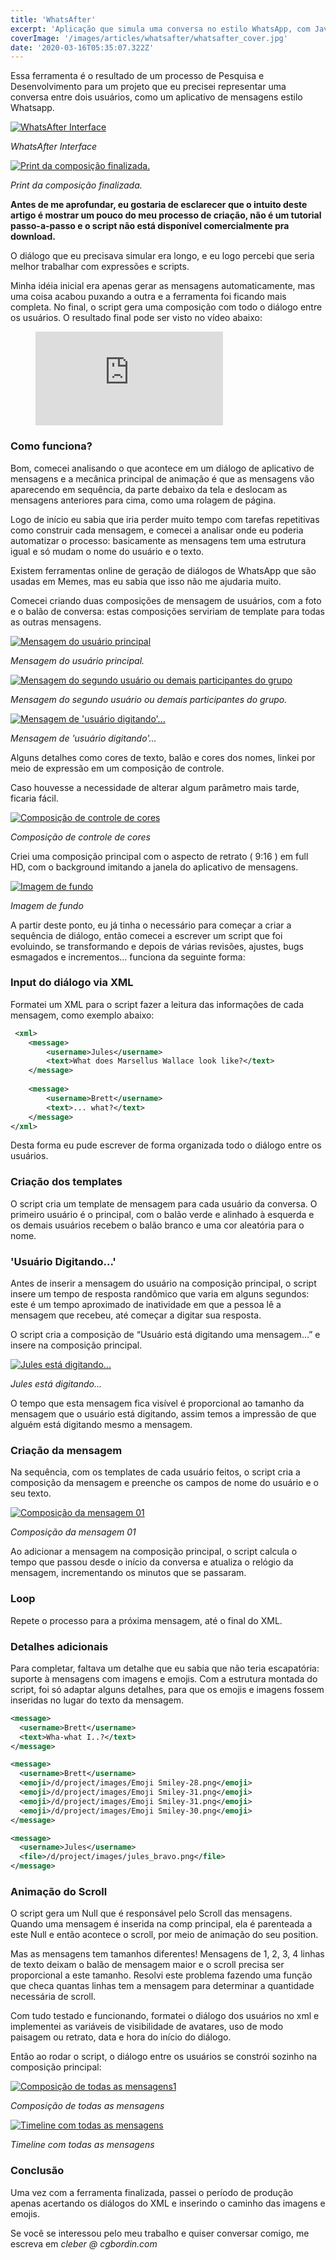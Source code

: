 ```yaml
---
title: 'WhatsAfter'
excerpt: 'Aplicação que simula uma conversa no estilo WhatsApp, com Javascript e After Effects.'
coverImage: '/images/articles/whatsafter/whatsafter_cover.jpg'
date: '2020-03-16T05:35:07.322Z'
---
```


Essa ferramenta é o resultado de um processo de Pesquisa e Desenvolvimento para um projeto que eu precisei representar uma conversa entre dois usuários, como um aplicativo de mensagens estilo Whatsapp.

<a href="https://www.cgbordin.com/images/articles/whatsafter/whatsafter_interface.png#width_auto" target="_blank">
<img src="/images/articles/whatsafter/whatsafter_interface.png#width_auto" alt="WhatsAfter Interface" />
</a>

*WhatsAfter Interface*

<a href="https://www.cgbordin.com/images/articles/whatsafter/whatsafter_print.png#width_auto" target="_blank">
<img src="/images/articles/whatsafter/whatsafter_print.png#width_auto" alt="Print da composição finalizada." />
</a>

*Print da composição finalizada.*

**Antes de me aprofundar, eu gostaria de esclarecer que o intuito deste artigo é mostrar um pouco do meu processo de criação, não é um tutorial passo-a-passo e o script não está disponível comercialmente pra download.**

O diálogo que eu precisava simular era longo, e eu logo percebi que seria melhor trabalhar com expressões e scripts.

Minha idéia inicial era apenas gerar as mensagens automaticamente, mas uma coisa acabou puxando a outra e a ferramenta foi ficando mais completa. No final, o script gera uma composição com todo o diálogo entre os usuários. O resultado final pode ser visto no vídeo abaixo:

<figure class="video_container">
  <iframe class="video_content" src="https://www.youtube.com/embed/mBCPQSCgdjM" frameborder="0" allowfullscreen="true"> </iframe>
</figure>

### Como funciona?

Bom, comecei analisando o que acontece em um diálogo de aplicativo de mensagens e a mecânica principal de animação é que as mensagens vão aparecendo em sequência, da parte debaixo da tela e deslocam as mensagens anteriores para cima, como uma rolagem de página.

Logo de início eu sabia que iria perder muito tempo com tarefas repetitivas como construir cada mensagem, e comecei a analisar onde eu poderia automatizar o processo: basicamente as mensagens tem uma estrutura igual e só mudam o nome do usuário e o texto.

Existem ferramentas online de geração de diálogos de WhatsApp que são usadas em Memes, mas eu sabia que isso não me ajudaria muito.

Comecei criando duas composições de mensagem de usuários, com a foto e o balão de conversa: estas composições serviriam de template para todas as outras mensagens.

<a href="https://www.cgbordin.com/images/articles/whatsafter/whatsafter_template_user01.png#width_auto" target="_blank">
<img src="/images/articles/whatsafter/whatsafter_template_user01.png#width_auto" alt="Mensagem do usuário principal" />
</a>

*Mensagem do usuário principal.*

<a href="https://www.cgbordin.com/images/articles/whatsafter/whatsafter_template_user02.png#width_auto" target="_blank">
<img src="/images/articles/whatsafter/whatsafter_template_user02.png#width_auto" alt="Mensagem do segundo usuário ou demais participantes do grupo" />
</a>

*Mensagem do segundo usuário ou demais participantes do grupo.*

<a href="https://www.cgbordin.com/images/articles/whatsafter/whatsafter_user_typing.png#width_auto" target="_blank">
<img src="/images/articles/whatsafter/whatsafter_user_typing.png#width_auto" alt="Mensagem de 'usuário digitando'..." />
</a>

*Mensagem de 'usuário digitando'...*

Alguns detalhes como cores de texto, balão e cores dos nomes, linkei por meio de expressão em um composição de controle.

Caso houvesse a necessidade de alterar algum parâmetro mais tarde, ficaria fácil.

<a href="https://www.cgbordin.com/images/articles/whatsafter/whatsafter_config_colors.png#width_auto" target="_blank">
<img src="/images/articles/whatsafter/whatsafter_config_colors.png#width_auto" alt="Composição de controle de cores" />
</a>

*Composição de controle de cores*

Criei uma composição principal com o aspecto de retrato ( 9:16 ) em full HD, com o background imitando a janela do aplicativo de mensagens.

<a href="https://www.cgbordin.com/images/articles/whatsafter/whatsafter_bg.png#width_auto" target="_blank">
<img src="/images/articles/whatsafter/whatsafter_bg.png#width_auto" alt="Imagem de fundo" />
</a>

*Imagem de fundo*

A partir deste ponto, eu já tinha o necessário para começar a criar a sequência de diálogo, então comecei a escrever um script que foi evoluindo, se transformando e depois de várias revisões, ajustes, bugs esmagados e incrementos... funciona da seguinte forma:

### Input do diálogo via XML
Formatei um XML para o script fazer a leitura das informações de cada mensagem, como exemplo abaixo:

```xml
 <xml>
	<message>
		<username>Jules</username>
		<text>What does Marsellus Wallace look like?</text>
	</message>
	
	<message>
		<username>Brett</username>
		<text>... what?</text>
	</message>
</xml>
```

Desta forma eu pude escrever de forma organizada todo o diálogo entre os usuários.

### Criação dos templates

O script cria um template de mensagem para cada usuário da conversa.
O primeiro usuário é o principal, com o balão verde e alinhado à esquerda e os demais usuários recebem o balão branco e uma cor aleatória para o nome.

### 'Usuário Digitando...'

Antes de inserir a mensagem do usuário na composição principal, o script insere um tempo de resposta randômico que varia em alguns segundos: este é um tempo aproximado de inatividade em que a pessoa lê a mensagem que recebeu, até começar a digitar sua resposta.

O script cria a composição de “Usuário está digitando uma mensagem...” e insere na composição principal.

<a href="https://www.cgbordin.com/images/articles/whatsafter/whatsafter_julestyping.png#width_auto" target="_blank">
<img src="/images/articles/whatsafter/whatsafter_julestyping.png#width_auto" alt="Jules está digitando..." />
</a>

*Jules está digitando...*

O tempo que esta mensagem fica visível é proporcional ao tamanho da mensagem que o usuário está digitando, assim temos a impressão de que alguém está digitando mesmo a mensagem.

### Criação da mensagem

Na sequência, com os templates de cada usuário feitos, o script cria a composição da mensagem e preenche os campos de nome do usuário e o seu texto.

<a href="https://www.cgbordin.com/images/articles/whatsafter/whatsafter_message01.png#width_80" target="_blank">
<img src="/images/articles/whatsafter/whatsafter_message01.png#width_80" alt="Composição da mensagem 01" />
</a>

*Composição da mensagem 01*

Ao adicionar a mensagem na composição principal, o script calcula o tempo que passou desde o início da conversa e atualiza o relógio da mensagem, incrementando os minutos que se passaram.

### Loop

Repete o processo para a próxima mensagem, até o final do XML.

### Detalhes adicionais

Para completar, faltava um detalhe que eu sabia que não teria escapatória: suporte à mensagens com imagens e emojis.
Com a estrutura montada do script, foi só adaptar alguns detalhes, para que os emojis e imagens fossem inseridas no lugar do texto da mensagem.

```xml
<message>  
  <username>Brett</username>  
  <text>Wha-what I..?</text>  
</message>

<message> 
  <username>Brett</username>  
  <emoji>/d/project/images/Emoji Smiley-28.png</emoji>
  <emoji>/d/project/images/Emoji Smiley-31.png</emoji>
  <emoji>/d/project/images/Emoji Smiley-31.png</emoji>
  <emoji>/d/project/images/Emoji Smiley-30.png</emoji>
</message>

<message> 
  <username>Jules</username>  
  <file>/d/project/images/jules_bravo.png</file>
</message>
```

### Animação do Scroll

O script gera um Null que é responsável pelo Scroll das mensagens.
Quando uma mensagem é inserida na comp principal, ela é parenteada a este Null e então acontece o scroll, por meio de animação do seu position.

Mas as mensagens tem tamanhos diferentes! Mensagens de 1, 2, 3, 4 linhas de texto deixam o balão de mensagem maior e o scroll precisa ser proporcional a este tamanho. Resolvi este problema fazendo uma função que checa quantas linhas tem a mensagem para determinar a quantidade necessária de scroll.

Com tudo testado e funcionando, formatei o diálogo dos usuários no xml e implementei as variáveis de visibilidade de avatares, uso de modo paisagem ou retrato, data e hora do início do diálogo.

Então ao rodar o script, o diálogo entre os usuários se constrói sozinho na composição principal:

<a href="https://www.cgbordin.com/images/articles/whatsafter/whatsafter_comp.png#width_auto" target="_blank">
<img src="/images/articles/whatsafter/whatsafter_comp.png#width_auto" alt="Composição de todas as mensagens1" />
</a>

*Composição de todas as mensagens*

<a href="https://www.cgbordin.com/images/articles/whatsafter/whatsafter_timeline.png#width_80" target="_blank">
<img src="/images/articles/whatsafter/whatsafter_timeline.png#width_80" alt="Timeline com todas as mensagens" />
</a>

*Timeline com todas as mensagens*

### Conclusão

Uma vez com a ferramenta finalizada, passei o período de produção apenas acertando os diálogos do XML e inserindo o caminho das imagens e emojis.

Se você se interessou pelo meu trabalho e quiser conversar comigo, me escreva em *cleber @ cgbordin.com*
